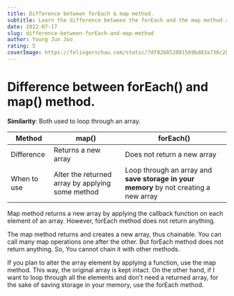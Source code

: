 ```yaml
---
title: Difference between forEach & map method.
subtitle: Learn the difference between the forEach and the map method and when to use either.
date: 2022-07-17
slug: difference-between-forEach-and-map-method
author: Young Jun Joo
rating: 5
coverImage: https://felixgerschau.com/static/7df82b852001569bd83a736c280b8f18/5a190/foreach-map-cover.png
---
```


# Difference between forEach() and map() method.

**Similarity**: Both used to loop through an array.

| Method | map() | forEach() |
| ----------- | ----------- | ----------- 
| Difference | Returns a new array | Does not return a new array |
| When to use | Alter the returned array by applying some method  | Loop through an array and **save storage in your memory** by not creating a new array |



Map method returns a new array by applying the callback function on each element of an array. However, forEach method does not return anything.

The map method returns and creates a new array, thus chainable. You can call many map operations one after the other. But forEach method does not return anything. So, You cannot chain it with other methods.

If you plan to alter the array element by applying a function, use the map method. This way, the original array is kept intact. On the other hand, if I want to loop through all the elements and don't need a returned array, for the sake of saving storage in your memory, use the forEach method.

